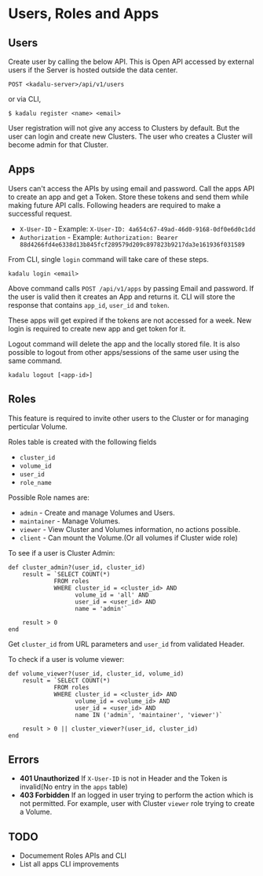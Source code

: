 # Users, Roles and Apps

## Users

Create user by calling the below API. This is Open API accessed by external users if the Server is hosted outside the data center.

```
POST <kadalu-server>/api/v1/users
```

or via CLI,

```
$ kadalu register <name> <email>
```

User registration will not give any access to Clusters by default. But the user can login and create new Clusters. The user who creates a Cluster will become admin for that Cluster.

## Apps

Users can't access the APIs by using email and password. Call the apps API to create an app and get a Token. Store these tokens and send them while making future API calls. Following headers are required to make a successful request.

* `X-User-ID` - Example: `X-User-ID: 4a654c67-49ad-46d0-9168-0df0e6d0c1dd`
* `Authorization` - Example: `Authorization: Bearer 88d4266fd4e6338d13b845fcf289579d209c897823b9217da3e161936f031589`

From CLI, single `login` command will take care of these steps.

```
kadalu login <email>
```

Above command calls `POST /api/v1/apps` by passing Email and password. If the user is valid then it creates an App and returns it. CLI will store the response that contains `app_id`, `user_id` and `token`.

These apps will get expired if the tokens are not accessed for a week. New login is required to create new app and get token for it.

Logout command will delete the app and the locally stored file. It is also possible to logout from other apps/sessions of the same user using the same command.

```
kadalu logout [<app-id>]
```

## Roles

This feature is required to invite other users to the Cluster or for managing perticular Volume.

Roles table is created with the following fields

* `cluster_id`
* `volume_id`
* `user_id`
* `role_name`

Possible Role names are: 

* `admin` - Create and manage Volumes and Users.
* `maintainer` - Manage Volumes.
* `viewer` - View Cluster and Volumes information, no actions possible.
* `client` - Can mount the Volume.(Or all volumes if Cluster wide role)

To see if a user is Cluster Admin:

```crystal
def cluster_admin?(user_id, cluster_id)
    result = `SELECT COUNT(*)
             FROM roles
             WHERE cluster_id = <cluster_id> AND
                   volume_id = 'all' AND
                   user_id = <user_id> AND
                   name = 'admin'`

    result > 0
end
```

Get `cluster_id` from URL parameters and `user_id` from validated Header.

To check if a user is volume viewer:

```crystal
def volume_viewer?(user_id, cluster_id, volume_id)
    result = `SELECT COUNT(*)
             FROM roles
             WHERE cluster_id = <cluster_id> AND
                   volume_id = <volume_id> AND
                   user_id = <user_id> AND
                   name IN ('admin', 'maintainer', 'viewer')`

    result > 0 || cluster_viewer?(user_id, cluster_id)
end
```


## Errors

* **401 Unauthorized** If `X-User-ID` is not in Header and the Token is invalid(No entry in the `apps` table)
* **403 Forbidden** If an logged in user trying to perform the action which is not permitted. For example, user with Cluster `viewer` role trying to create a Volume.

## TODO

* Documement Roles APIs and CLI
* List all apps CLI improvements
